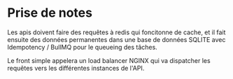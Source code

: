 # Prise de notes

Les apis doivent faire des requêtes à redis qui foncitonne de cache, et il fait ensuite des données permanentes dans une base de données SQLITE avec Idempotency / BullMQ pour le queueing des tâches.

Le front simple appelera un load balancer NGINX qui va dispatcher les requêtes vers les différentes instances de l'API.

